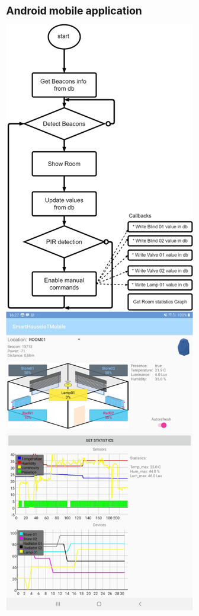 # Android mobile application

![Mobile app diagram](Media/DiagramSmartBuildingMobApp.png)
![Mobile app screenshoot](Media/MobileApp.jpg)
